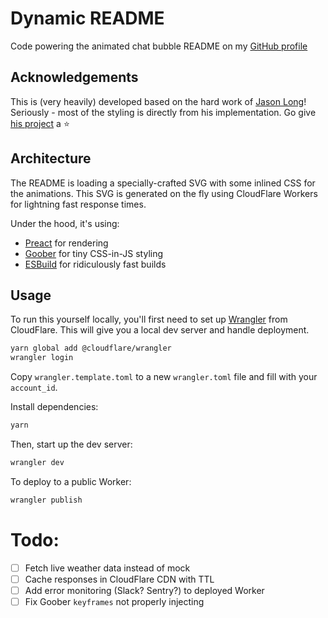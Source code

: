 # Dynamic README

Code powering the animated chat bubble README on my [GitHub profile](https://github.com/chrissantamaria)

## Acknowledgements

This is (very heavily) developed based on the hard work of [Jason Long](https://github.com/jasonlong)! Seriously - most of the styling is directly from his implementation. Go give [his project](https://github.com/jasonlong/jasonlong) a ⭐

## Architecture

The README is loading a specially-crafted SVG with some inlined CSS for the animations. This SVG is generated on the fly using CloudFlare Workers for lightning fast response times.

Under the hood, it's using:

- [Preact](https://preactjs.com) for rendering
- [Goober](https://goober.js.org) for tiny CSS-in-JS styling
- [ESBuild](https://esbuild.github.io) for ridiculously fast builds

## Usage

To run this yourself locally, you'll first need to set up [Wrangler](https://developers.cloudflare.com/workers/cli-wrangler/install-update) from CloudFlare. This will give you a local dev server and handle deployment.

```bash
yarn global add @cloudflare/wrangler
wrangler login
```

Copy `wrangler.template.toml` to a new `wrangler.toml` file and fill with your `account_id`.

Install dependencies:

```bash
yarn
```

Then, start up the dev server:

```bash
wrangler dev
```

To deploy to a public Worker:

```bash
wrangler publish
```

# Todo:

- [ ] Fetch live weather data instead of mock
- [ ] Cache responses in CloudFlare CDN with TTL
- [ ] Add error monitoring (Slack? Sentry?) to deployed Worker
- [ ] Fix Goober `keyframes` not properly injecting

